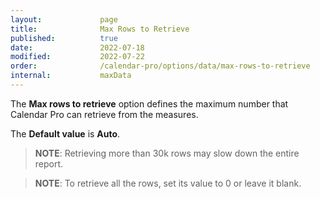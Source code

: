 ```yaml
---
layout:             page
title:              Max Rows to Retrieve
published:          true
date:               2022-07-18
modified:           2022-07-22
order:              /calendar-pro/options/data/max-rows-to-retrieve
internal:           maxData
---
```

The **Max rows to retrieve** option defines the maximum number that Calendar Pro can retrieve from the measures.

The **Default value** is **Auto**.

> **NOTE**: Retrieving more than 30k rows may slow down the entire report.

> **NOTE**: To retrieve all the rows, set its value to 0 or leave it blank.